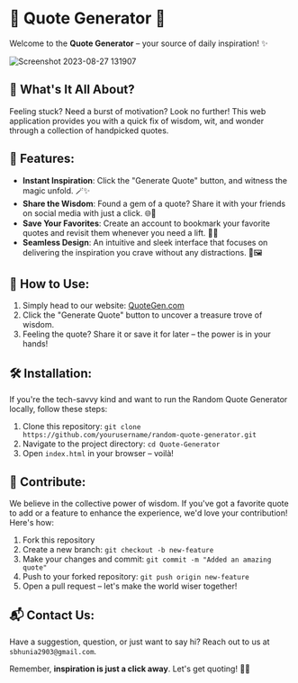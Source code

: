 # 🌟 Quote Generator 🌟

Welcome to the **Quote Generator** – your source of daily inspiration! ✨


![Screenshot 2023-08-27 131907](https://github.com/Sayak-Bhunia/Quote_Generator/assets/110457746/fea2ae03-d22d-4010-a41e-56c38374cce2)

## 📜 What's It All About?

Feeling stuck? Need a burst of motivation? Look no further! This web application provides you with a quick fix of wisdom, wit, and wonder through a collection of handpicked quotes.

## 🚀 Features:

- **Instant Inspiration**: Click the "Generate Quote" button, and witness the magic unfold. 🪄✨
- **Share the Wisdom**: Found a gem of a quote? Share it with your friends on social media with just a click. 🌐📲
- **Save Your Favorites**: Create an account to bookmark your favorite quotes and revisit them whenever you need a lift. 🔖📌
- **Seamless Design**: An intuitive and sleek interface that focuses on delivering the inspiration you crave without any distractions. 🎨🖼️

## 🌈 How to Use:

1. Simply head to our website: [QuoteGen.com]([https://sayak-bhunia.github.io/Quote_Generator/](https://sayak-bhunia.github.io/quotegen/))
2. Click the "Generate Quote" button to uncover a treasure trove of wisdom.
3. Feeling the quote? Share it or save it for later – the power is in your hands!

## 🛠️ Installation:

If you're the tech-savvy kind and want to run the Random Quote Generator locally, follow these steps:

1. Clone this repository: `git clone https://github.com/yourusername/random-quote-generator.git`
2. Navigate to the project directory: `cd Quote-Generator`
3. Open `index.html` in your browser – voilà!

## 🤝 Contribute:

We believe in the collective power of wisdom. If you've got a favorite quote to add or a feature to enhance the experience, we'd love your contribution! Here's how:

1. Fork this repository
2. Create a new branch: `git checkout -b new-feature`
3. Make your changes and commit: `git commit -m "Added an amazing quote"`
4. Push to your forked repository: `git push origin new-feature`
5. Open a pull request – let's make the world wiser together!

## 📬 Contact Us:

Have a suggestion, question, or just want to say hi? Reach out to us at `sbhunia2903@gmail.com`.

Remember, **inspiration is just a click away**. Let's get quoting! 💬✨
